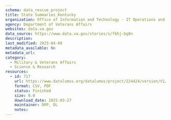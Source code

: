 ```yaml
---
schema: data_rescue_project 
title: State Summaries_Kentucky
organization: Office of Information and Technology - IT Operations and Services (ITOPS)
agency: Department of Veterans Affairs
websites: data.va.gov
data_source: https://www.data.va.gov/stories/s/fbhj-bg8n
description: 
last_modified: 2025-04-09
metadata_available: No
metadata_url: 
category:
  - Military & Veterans Affairs 
  - Science & Research 
resources:
  - id: 717
    url: https://www.datalumos.org/datalumos/project/224424/version/V1/view
    format: CSV, PDF
    status: Finished
    size: 0.0
    download_date: 2025-03-27
    maintainer: DRP, DL
    notes: 
---
```

